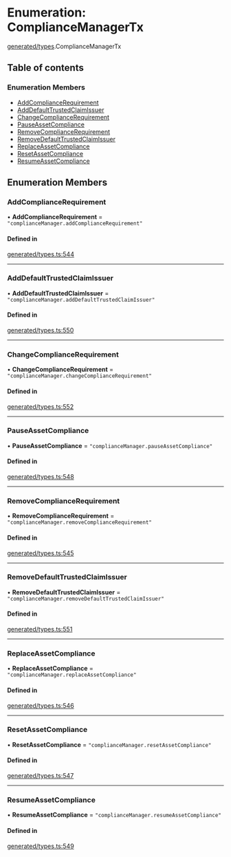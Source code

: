 # Enumeration: ComplianceManagerTx

[generated/types](../wiki/generated.types).ComplianceManagerTx

## Table of contents

### Enumeration Members

- [AddComplianceRequirement](../wiki/generated.types.ComplianceManagerTx#addcompliancerequirement)
- [AddDefaultTrustedClaimIssuer](../wiki/generated.types.ComplianceManagerTx#adddefaulttrustedclaimissuer)
- [ChangeComplianceRequirement](../wiki/generated.types.ComplianceManagerTx#changecompliancerequirement)
- [PauseAssetCompliance](../wiki/generated.types.ComplianceManagerTx#pauseassetcompliance)
- [RemoveComplianceRequirement](../wiki/generated.types.ComplianceManagerTx#removecompliancerequirement)
- [RemoveDefaultTrustedClaimIssuer](../wiki/generated.types.ComplianceManagerTx#removedefaulttrustedclaimissuer)
- [ReplaceAssetCompliance](../wiki/generated.types.ComplianceManagerTx#replaceassetcompliance)
- [ResetAssetCompliance](../wiki/generated.types.ComplianceManagerTx#resetassetcompliance)
- [ResumeAssetCompliance](../wiki/generated.types.ComplianceManagerTx#resumeassetcompliance)

## Enumeration Members

### AddComplianceRequirement

• **AddComplianceRequirement** = ``"complianceManager.addComplianceRequirement"``

#### Defined in

[generated/types.ts:544](https://github.com/PolymeshAssociation/polymesh-sdk/blob/95e180d2/src/generated/types.ts#L544)

___

### AddDefaultTrustedClaimIssuer

• **AddDefaultTrustedClaimIssuer** = ``"complianceManager.addDefaultTrustedClaimIssuer"``

#### Defined in

[generated/types.ts:550](https://github.com/PolymeshAssociation/polymesh-sdk/blob/95e180d2/src/generated/types.ts#L550)

___

### ChangeComplianceRequirement

• **ChangeComplianceRequirement** = ``"complianceManager.changeComplianceRequirement"``

#### Defined in

[generated/types.ts:552](https://github.com/PolymeshAssociation/polymesh-sdk/blob/95e180d2/src/generated/types.ts#L552)

___

### PauseAssetCompliance

• **PauseAssetCompliance** = ``"complianceManager.pauseAssetCompliance"``

#### Defined in

[generated/types.ts:548](https://github.com/PolymeshAssociation/polymesh-sdk/blob/95e180d2/src/generated/types.ts#L548)

___

### RemoveComplianceRequirement

• **RemoveComplianceRequirement** = ``"complianceManager.removeComplianceRequirement"``

#### Defined in

[generated/types.ts:545](https://github.com/PolymeshAssociation/polymesh-sdk/blob/95e180d2/src/generated/types.ts#L545)

___

### RemoveDefaultTrustedClaimIssuer

• **RemoveDefaultTrustedClaimIssuer** = ``"complianceManager.removeDefaultTrustedClaimIssuer"``

#### Defined in

[generated/types.ts:551](https://github.com/PolymeshAssociation/polymesh-sdk/blob/95e180d2/src/generated/types.ts#L551)

___

### ReplaceAssetCompliance

• **ReplaceAssetCompliance** = ``"complianceManager.replaceAssetCompliance"``

#### Defined in

[generated/types.ts:546](https://github.com/PolymeshAssociation/polymesh-sdk/blob/95e180d2/src/generated/types.ts#L546)

___

### ResetAssetCompliance

• **ResetAssetCompliance** = ``"complianceManager.resetAssetCompliance"``

#### Defined in

[generated/types.ts:547](https://github.com/PolymeshAssociation/polymesh-sdk/blob/95e180d2/src/generated/types.ts#L547)

___

### ResumeAssetCompliance

• **ResumeAssetCompliance** = ``"complianceManager.resumeAssetCompliance"``

#### Defined in

[generated/types.ts:549](https://github.com/PolymeshAssociation/polymesh-sdk/blob/95e180d2/src/generated/types.ts#L549)
